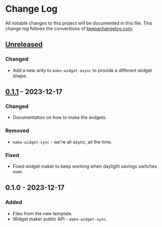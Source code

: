 # Change Log
All notable changes to this project will be documented in this file. This change log follows the conventions of [keepachangelog.com](http://keepachangelog.com/).

## [Unreleased]
### Changed
- Add a new arity to `make-widget-async` to provide a different widget shape.

## [0.1.1] - 2023-12-17
### Changed
- Documentation on how to make the widgets.

### Removed
- `make-widget-sync` - we're all async, all the time.

### Fixed
- Fixed widget maker to keep working when daylight savings switches over.

## 0.1.0 - 2023-12-17
### Added
- Files from the new template.
- Widget maker public API - `make-widget-sync`.

[Unreleased]: https://github.com/dls/day05/compare/0.1.1...HEAD
[0.1.1]: https://github.com/dls/day05/compare/0.1.0...0.1.1
